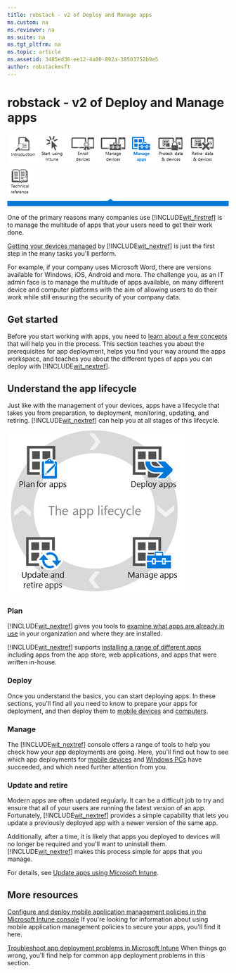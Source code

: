 ```yaml
---
title: robstack - v2 of Deploy and Manage apps
ms.custom: na
ms.reviewer: na
ms.suite: na
ms.tgt_pltfrm: na
ms.topic: article
ms.assetid: 3485ed36-ee12-4a00-892a-38503752b9e5
author: robstackmsft
---
```

# robstack - v2 of Deploy and Manage apps
![](../Image/Nav_Icons/WIT_Tile_W_Overview.png)![](../Image/Nav_Icons/WIT_Tile_W_GetStarted.png)![](../Image/Nav_Icons/WIT_Tile_W_EnrollDevices.png)![](../Image/Nav_Icons/WIT_Tile_W_ManageDevices.png)![](../Image/Nav_Icons/WIT_Tile_W_ManageAppsHighlight.png)![](../Image/Nav_Icons/WIT_Tile_W_ProtectResources.png)![](../Image/Nav_Icons/WIT_Tile_W_RetireData.png)![](../Image/Nav_Icons/WIT_Tile_W_TechnicalReference.png)
![](../Image/Nav_Icons/WIT_Banner_ManageApps.png)

One of the primary reasons many companies use [!INCLUDE[wit_firstref](../Token/wit_firstref_md.md)] is to manage the multitude of apps that your users need to get their work done.

[Getting your devices managed](https://technet.microsoft.com/library/dn646962.aspx) by [!INCLUDE[wit_nextref](../Token/wit_nextref_md.md)] is just the first step in the many tasks you'll perform.

For example, if your company uses Microsoft Word, there are versions available for Windows, iOS, Android and more. The challenge you, as an IT admin face is to manage the multitude of apps available, on many different device and computer platforms with the aim of allowing users to do their work while still ensuring the security of your company data.

## Get started
Before you start working with apps, you need to [learn about a few concepts](https://technet.microsoft.com/library/dn646955.aspx) that will help you in the process. This section teaches you about the prerequisites for app deployment, helps you find your way around the apps workspace, and teaches you about the different types of apps you can deploy with [!INCLUDE[wit_nextref](../Token/wit_nextref_md.md)].

## Understand the app lifecycle
Just like with the management of your devices, apps have a lifecycle that takes you from preparation, to deployment, monitoring, updating, and retiring. [!INCLUDE[wit_nextref](../Token/wit_nextref_md.md)] can help you at all stages of this lifecycle.

![](../Image/App_Lifecycle_Graphic.png)

### Plan
[!INCLUDE[wit_nextref](../Token/wit_nextref_md.md)] gives you tools to [examine what apps are already in use](https://technet.microsoft.com/en-us/library/jj733634.aspx) in your organization and where they are installed.

[!INCLUDE[wit_nextref](../Token/wit_nextref_md.md)] supports [installing a range of different apps](https://technet.microsoft.com/en-us/library/dn646955.aspx) including apps from the app store, web applications, and apps that were written in-house.

### Deploy
Once you understand the basics, you can start deploying apps. In these sections, you'll find all you need to know to prepare your apps for deployment, and then deploy them to [mobile devices](https://technet.microsoft.com/library/dn646972.aspx) and [computers](https://technet.microsoft.com/library/dn646961.aspx).

### Manage
The [!INCLUDE[wit_nextref](../Token/wit_nextref_md.md)] console offers a range of tools to help you check how your app deployments are going. Here, you'll find out how to see which app deployments for [mobile devices](https://technet.microsoft.com/library/dn646972.aspx#BKMK_MonitorSoftware) and [Windows PCs](https://technet.microsoft.com/library/dn646961.aspx#BKMK_MonitorSoftware) have succeeded, and which need further attention from you.

### Update and retire
Modern apps are often updated regularly. It can be a difficult job to try and ensure that all of your users are running the latest version of an app. Fortunately, [!INCLUDE[wit_nextref](../Token/wit_nextref_md.md)] provides a simple capability that lets you update a previously deployed app with a newer version of the same app.

Additionally, after a time, it is likely that apps you deployed to devices will no longer be required and you'll want to uninstall them. [!INCLUDE[wit_nextref](../Token/wit_nextref_md.md)] makes this process simple for apps that you manage.

For details, see [Update apps using Microsoft Intune](../Topic/Update_apps_using_Microsoft_Intune.md).

## More resources
[Configure and deploy mobile application management policies in the Microsoft Intune console](../Topic/Configure_and_deploy_mobile_application_management_policies_in_the_Microsoft_Intune_console.md)
If you're looking for information about using mobile application management policies to secure your apps, you'll find it here.

[Troubleshoot app deployment problems in Microsoft Intune](../Topic/Troubleshoot_app_deployment_problems_in_Microsoft_Intune.md)
When things go wrong, you'll find help for common app deployment problems in this section.

